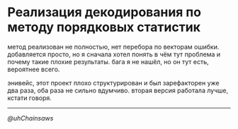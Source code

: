 # Реализация декодирования по методу порядковых статистик
метод реализован не полностью, нет перебора по векторам ошибки. добавляется просто, но я сначала хотел понять в чём тут проблема и почему такие плохие результаты. 
бага я не нашёл, но он тут есть, вероятнее всего.

энивейс, этот проект плохо структурирован и был зарефакторен уже два раза, оба раза не сильно вдумчиво. вторая версия работала лучше, кстати говоря.

----------
_@uhChainsaws_
